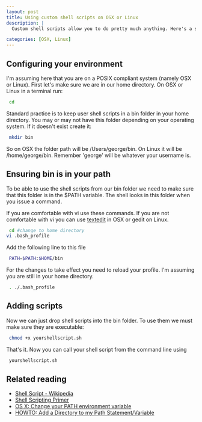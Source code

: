 ```yaml
--- 
layout: post
title: Using custom shell scripts on OSX or Linux
description: |
  Custom shell scripts allow you to do pretty much anything. Here's a short tutorial on how to set up either OSX or Linux so you can use custom shell scripts on your system.

categories: [OSX, Linux]
---
```

## Configuring your environment

I'm assuming here that you are on a POSIX compliant system (namely OSX or Linux). First let's make sure we are in our home directory. On OSX or Linux in a terminal run:  

``` bash 
 cd 
``` 

Standard practice is to keep user shell scripts in a bin folder in your home directory. You may or may not have this folder depending on your operating system. If it doesn't exist create it: 

``` bash 
 mkdir bin 
``` 

So on OSX the folder path will be /Users/george/bin. On Linux it will be /home/george/bin. Remember 'george' will be whatever your username is.

## Ensuring bin is in your path

To be able to use the shell scripts from our bin folder we need to make sure that this folder is in the $PATH variable. The shell looks in this folder when you issue a command.

If you are comfortable with vi use these commands. If you are not comfortable with vi you can use [textedit][1] in OSX or gedit on Linux. 

``` bash 
 cd #change to home directory 
vi .bash_profile 
``` 

Add the following line to this file 

``` bash 
 PATH=$PATH:$HOME/bin 
``` 

For the changes to take effect you need to reload your profile. I'm assuming you are still in your home directory. 

``` bash 
 . ./.bash_profile 
``` 

## Adding scripts

Now we can just drop shell scripts into the bin folder. To use them we must make sure they are executable: 

``` bash 
 chmod +x yourshellscript.sh 
``` 

That's it. Now you can call your shell script from the command line using 

``` bash 
 yourshellscript.sh 
``` 

## Related reading

*   [Shell Script - Wikipedia][2]
*   [Shell Scripting Primer][3]
*   [OS X: Change your PATH environment variable][4]
*   [HOWTO: Add a Directory to my Path Statement/Variable][5]

 [1]: http://www.tech-recipes.com/rx/2618/os_x_easily_edit_hidden_configuration_files_with_textedit/
 [2]: http://en.wikipedia.org/wiki/Shell_script
 [3]: http://developer.apple.com/documentation/opensource/Conceptual/ShellScripting/index.html
 [4]: http://www.tech-recipes.com/rx/2621/os_x_change_path_environment_variable/
 [5]: http://www.everyjoe.com/newlinuxuser/howto-add-a-directory-to-my-path-statementvariable/

